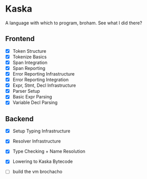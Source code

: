 # Kaska

A language with which to program, broham. See what I did there?

## Frontend

- [x] Token Structure
- [x] Tokenize Basics
- [x] Span Integration
- [x] Span Reporting
- [x] Error Reporting Infrastructure
- [x] Error Reporting Integration
- [x] Expr, Stmt, Decl Infrastructure
- [x] Parser Setup
- [x] Basic Expr Parsing
- [x] Variable Decl Parsing

## Backend

- [x] Setup Typing Infrastructure
- [x] Resolver Infrastructure
- [x] Type Checking + Name Resolution
- [x] Lowering to Kaska Bytecode
- [ ] build the vm brochacho

